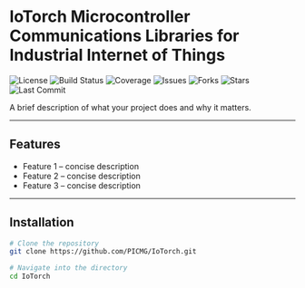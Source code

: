 # IoTorch Microcontroller Communications Libraries for Industrial Internet of Things

![License](https://img.shields.io/github/license/PICMG/IoTorch)
![Build Status](https://img.shields.io/github/actions/workflow/status/PICMG/IoTorch/ci.yml)
![Coverage](https://img.shields.io/codecov/c/github/PICMG/IoTorch)
![Issues](https://img.shields.io/github/issues/PICMG/IoTorch)
![Forks](https://img.shields.io/github/forks/PICMG/IoTorch)
![Stars](https://img.shields.io/github/stars/PICMG/IoTorch)
![Last Commit](https://img.shields.io/github/last-commit/PICMG/IoTorch)


A brief description of what your project does and why it matters.

---

## Features

- Feature 1 – concise description
- Feature 2 – concise description
- Feature 3 – concise description

---

## Installation

```bash
# Clone the repository
git clone https://github.com/PICMG/IoTorch.git

# Navigate into the directory
cd IoTorch
